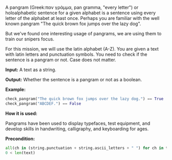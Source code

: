 A pangram (Greek:παν γράμμα, pan gramma, "every letter") or holoalphabetic sentence for a given alphabet is a
sentence using every letter of the alphabet at least once. 
Perhaps you are familiar with the well known pangram "The quick brown fox jumps over the lazy dog".

But we've found one interesting usage of pangrams, we are using them to train our snipers focus.

For this mission, we will use the latin alphabet (A-Z). You are given a text with latin letters and punctuation
symbols. You need to check if the sentence is a pangram or not. Case does not matter.

**Input:** A text as a string. 

**Output:** Whether the sentence is a pangram or not as a boolean.

**Example:**

```python
check_pangram("The quick brown fox jumps over the lazy dog.") == True
check_pangram("ABCDEF.") == False
```
**How it is used:**

Pangrams have been used to display typefaces, test equipment, 
and develop skills in handwriting, calligraphy, and keyboarding for ages. 

**Precondition:**
```python
all(ch in (string.punctuation + string.ascii_letters + " ") for ch in text)
0 < len(text)
```

